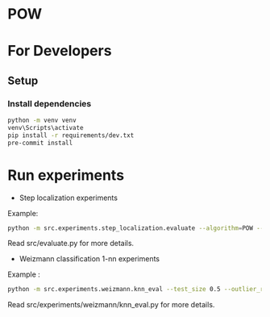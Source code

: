 # POW

# For Developers

## Setup

### Install dependencies

```bash
python -m venv venv
venv\Scripts\activate
pip install -r requirements/dev.txt
pre-commit install
```

# Run experiments

- Step localization experiments

Example:

```bash
python -m src.experiments.step_localization.evaluate --algorithm=POW --keep_percentile 0.3 --reg 3 --use_unlabeled
```

Read src/evaluate.py for more details.

- Weizmann classification 1-nn experiments

Example :

```bash
python -m src.experiments.weizmann.knn_eval --test_size 0.5 --outlier_ratio 0.1 --metric pow  --m 0.9 --reg 1 --distance euclidean
```

Read src/experiments/weizmann/knn_eval.py for more details.
